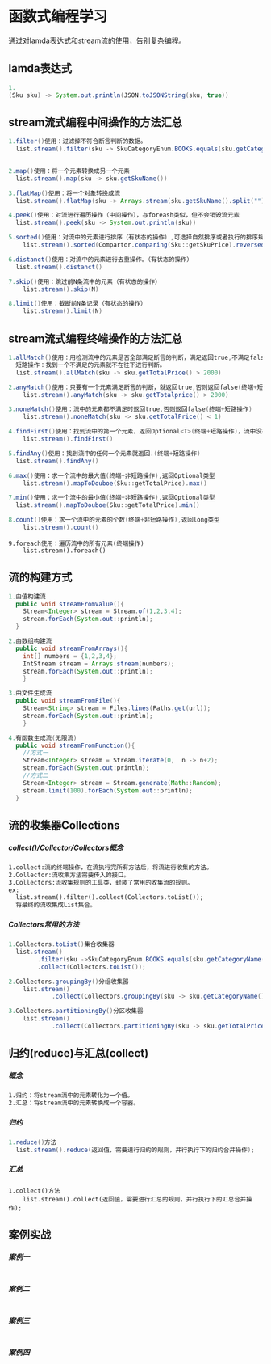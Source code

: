 # 函数式编程学习

通过对lamda表达式和stream流的使用，告别复杂编程。



## lamda表达式

```java
1.
(Sku sku) -> System.out.println(JSON.toJSONString(sku, true))
```



## stream流式编程中间操作的方法汇总

```java
1.filter()使用：过滤掉不符合断言判断的数据。
  list.stream().filter(sku -> SkuCategoryEnum.BOOKS.equals(sku.getCategory()))
  
```

```java
2.map()使用：将一个元素转换成另一个元素
  list.stream().map(sku -> sku.getSkuName())
```

```java
3.flatMap()使用：将一个对象转换成流
  list.stream().flatMap(sku -> Arrays.stream(sku.getSkuName().split("")))
```

```java
4.peek()使用：对流进行遍历操作（中间操作），与foreash类似，但不会销毁流元素
  list.stream().peek(sku -> System.out.println(sku))
```

```java
5.sorted()使用：对流中的元素进行排序（有状态的操作）,可选择自然排序或者执行的排序规则。
	list.stream().sorted(Compartor.comparing(Sku::getSkuPrice).reversed)
```

```java
6.distanct()使用：对流中的元素进行去重操作。（有状态的操作）
  list.stream().distanct()
```

```java
7.skip()使用：跳过前N条流中的元素（有状态的操作）
	list.stream().skip(N)
```

```java
8.limit()使用：截断前N条记录（有状态的操作）
	list.stream().limit(N)
```



## stream流式编程终端操作的方法汇总

```java
1.allMatch()使用：用检测流中的元素是否全部满足断言的判断，满足返回true,不满足false(终端+短路操作)
  短路操作：找到一个不满足的元素就不在往下进行判断。
  list.stream().allMatch(sku -> sku.getTotalPrice() > 2000)
```

```java
2.anyMatch()使用：只要有一个元素满足断言的判断，就返回true,否则返回false(终端+短路操作)
	list.stream().anyMatch(sku -> sku.getTotalprice() > 2000)
```

```java
3.noneMatch()使用：流中的元素都不满足时返回true,否则返回false(终端+短路操作)
	list.stream().noneMatch(sku -> sku.getTotalPrice() < 1)
```

```java
4.findFirst()使用：找到流中的第一个元素，返回Optional<T>(终端+短路操作)，流中没有元素，返回空值
	list.stream().findFirst()
```

```java
5.findAny()使用：找到流中的任何一个元素就返回.(终端+短路操作)
  list.stream().findAny()
```

```java
6.max()使用：求一个流中的最大值(终端+非短路操作),返回Optional类型
	list.stream().mapToDouboe(Sku::getTotalPrice).max()
```

```java
7.min()使用：求一个流中的最小值(终端+非短路操作),返回Optional类型
  list.stream().mapToDouboe(Sku::getTotalPrice).min()
```

```java
8.count()使用：求一个流中的元素的个数(终端+非短路操作),返回long类型
	list.stream().count()
```

```
9.foreach使用：遍历流中的所有元素(终端操作)
	list.stream().foreach()
```



## 流的构建方式

```java
1.由值构建流
  public void streamFromValue(){
    Stream<Integer> stream = Stream.of(1,2,3,4);
    stream.forEach(System.out::println);
  }
```

```java
2.由数组构建流
  public void streamFromArrays(){
  	int[] numbers = {1,2,3,4};
  	IntStream stream = Arrays.stream(numbers);
  	stream.forEach(System.out::println);
	}
```

```java
3.由文件生成流
  public void streamFromFile(){
  	Stream<String> stream = Files.lines(Paths.get(url));
  	stream.forEach(System.out::println);
	}
```

```java
4.有函数生成流(无限流)
  public void streamFromFunction(){
  	//方式一
  	Stream<Integer> stream = Stream.iterate(0,  n -> n+2);
  	stream.forEach(System.out:println);
  	//方式二
  	Stream<Integer> stream = Stream.generate(Math::Random);
  	stream.limit(100).forEach(System.out::println);
  }
```



## 流的收集器Collections

##### collect()/Collector/Collectors概念

```txt
1.collect:流的终端操作，在流执行完所有方法后，将流进行收集的方法。
2.Collector:流收集方法需要传入的接口。
3.Collectors:流收集规则的工具类，封装了常用的收集流的规则。
ex:
  list.stream().filter().collect(Collectors.toList());
  将最终的流收集成List集合。
```



##### Collectors常用的方法

```java
1.Collectors.toList()集合收集器
  list.stream()
  		.filter(sku ->SkuCategoryEnum.BOOKS.equals(sku.getCategoryName()))
  		.collect(Collectors.toList());
```



```java
2.Collectors.groupingBy()分组收集器
	list.stream()
			.collect(Collectors.groupingBy(sku -> sku.getCategoryName()));
```



```java
3.Collectors.partitioningBy()分区收集器
	list.stream()
			.collect(Collectors.partitioningBy(sku -> sku.getTotalPrice > 3000));
```



## 归约(reduce)与汇总(collect)

##### 概念

```txt
1.归约：将stream流中的元素转化为一个值。
2.汇总：将stream流中的元素转换成一个容器。
```

##### 归约

```java
1.reduce()方法
  list.stream().reduce(返回值，需要进行归约的规则，并行执行下的归约合并操作);
```

##### 汇总

```
1.collect()方法
	list.stream().collect(返回值，需要进行汇总的规则，并行执行下的汇总合并操作);
```



## 案例实战

##### 案例一

```

```

##### 案例二

```

```

##### 案例三

```

```

##### 案例四

```

```

